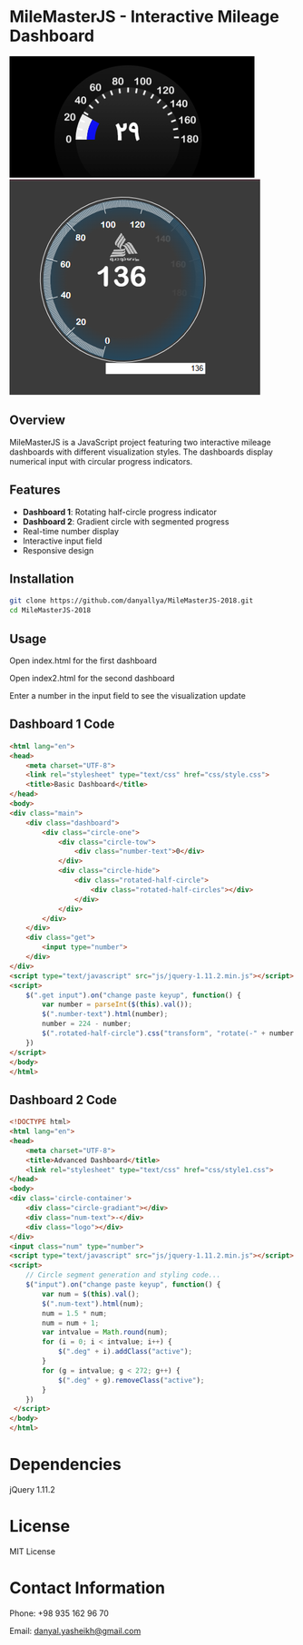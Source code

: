 # MileMasterJS - Interactive Mileage Dashboard

![Dashboard 1 Preview](https://github.com/danyallya/MileMasterJS-2018/blob/master/1.PNG) ![Dashboard 2 Preview](https://github.com/danyallya/MileMasterJS-2018/blob/master/2.PNG)

## Overview
MileMasterJS is a JavaScript project featuring two interactive mileage dashboards with different visualization styles. The dashboards display numerical input with circular progress indicators.

## Features
- **Dashboard 1**: Rotating half-circle progress indicator
- **Dashboard 2**: Gradient circle with segmented progress
- Real-time number display
- Interactive input field
- Responsive design

## Installation
```bash
git clone https://github.com/danyallya/MileMasterJS-2018.git
cd MileMasterJS-2018
```

## Usage
Open index.html for the first dashboard

Open index2.html for the second dashboard

Enter a number in the input field to see the visualization update

## Dashboard 1 Code

```html
<html lang="en">
<head>
    <meta charset="UTF-8">
    <link rel="stylesheet" type="text/css" href="css/style.css">
    <title>Basic Dashboard</title>
</head>
<body>
<div class="main">
    <div class="dashboard">
        <div class="circle-one">
            <div class="circle-tow">
                <div class="number-text">0</div>
            </div>
            <div class="circle-hide">
                <div class="rotated-half-circle">
                    <div class="rotated-half-circles"></div>
                </div>
            </div>
        </div>
    </div>
    <div class="get">
        <input type="number">
    </div>
</div>
<script type="text/javascript" src="js/jquery-1.11.2.min.js"></script>
<script>
    $(".get input").on("change paste keyup", function() {
        var number = parseInt($(this).val());
        $(".number-text").html(number);
        number = 224 - number;
        $(".rotated-half-circle").css("transform", "rotate(-" + number + "deg)")
    })
</script>
</body>
</html>
```

## Dashboard 2 Code


```html
<!DOCTYPE html>
<html lang="en">
<head>
    <meta charset="UTF-8">
    <title>Advanced Dashboard</title>
    <link rel="stylesheet" type="text/css" href="css/style1.css">
</head>
<body>
<div class='circle-container'>
    <div class="circle-gradiant"></div>
    <div class="num-text">-</div>
    <div class="logo"></div>
</div>
<input class="num" type="number">
<script type="text/javascript" src="js/jquery-1.11.2.min.js"></script>
<script>
    // Circle segment generation and styling code...
    $("input").on("change paste keyup", function() {
        var num = $(this).val();
        $(".num-text").html(num);
        num = 1.5 * num;
        num = num + 1;
        var intvalue = Math.round(num);
        for (i = 0; i < intvalue; i++) {
            $(".deg" + i).addClass("active");
        }
        for (g = intvalue; g < 272; g++) {
            $(".deg" + g).removeClass("active");
        }
    })
 </script>
</body>
</html>
```



# Dependencies
jQuery 1.11.2

# License
MIT License

# Contact Information

Phone: +98 935 162 96 70

Email: danyal.yasheikh@gmail.com




